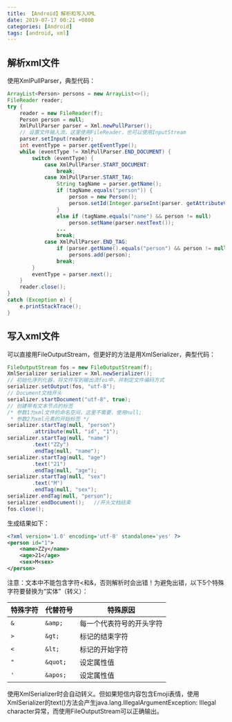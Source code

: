 ```yaml
---
title: 【Android】解析和写入XML
date: 2019-07-17 00:21 +0800
categories: [Android]
tags: [android, xml]
---
```

## 解析xml文件
使用XmlPullParser，典型代码：

```java
ArrayList<Person> persons = new ArrayList<>();
FileReader reader;
try {
    reader = new FileReader(f);
    Person person = null;
    XmlPullParser parser = Xml.newPullParser();
    // 设置文件输入流，这里使用FileReader，也可以使用InputStream
    parser.setInput(reader);
    int eventType = parser.getEventType();
    while (eventType != XmlPullParser.END_DOCUMENT) {
        switch (eventType) {
            case XmlPullParser.START_DOCUMENT:
                break;
            case XmlPullParser.START_TAG:
                String tagName = parser.getName();
                if (tagName.equals("person")) {
                    person = new Person();
                    person.setId(Integer.parseInt(parser. getAttributeValue(null, "id")));
                }
                else if (tagName.equals("name") && person != null)
                    person.setName(parser.nextText());
                ...
                break;
            case XmlPullParser.END_TAG:
                if (parser.getName().equals("person") && person != null)
                    persons.add(person);
                break;
        }
        eventType = parser.next();
    }
    reader.close();
}
catch (Exception e) {
    e.printStackTrace();
}
```

## 写入xml文件
可以直接用FileOutputStream，但更好的方法是用XmlSerializer，典型代码：

```java
FileOutputStream fos = new FileOutputStream(f);
XmlSerializer serializer = Xml.newSerializer();
// 初始化序列化器，将文件写到输出流fos中，并制定文件编码方式
serializer.setOutput(fos, "utf-8");
// Document文档开头
serializer.startDocument("utf-8", true);
// 创建带有文本节点的标签
/* 参数1为xml文件的命名空间，这里不需要，使用null;
 * 参数2为xml元素的开始标签 */
serializer.startTag(null, "person")
        .attribute(null, "id", "1");
serializer.startTag(null, "name")
        .text("ZZy")
        .endTag(null, "name");
serializer.startTag(null, "age")
        .text("21")
        .endTag(null, "age");
serializer.startTag(null, "sex")
        .text("M")
        .endTag(null, "sex");
serializer.endTag(null, "person");
serializer.endDocument();   //开头文档结束
fos.close();
```

生成结果如下：

```xml
<?xml version='1.0' encoding='utf-8' standalone='yes' ?>
<person id="1">
    <name>ZZy</name>
    <age>21</age>
    <sex>M<sex>
</person>
```

注意：文本中不能包含字符<和&，否则解析时会出错！为避免出错，以下5个特殊字符要替换为“实体”（转义）：

| 特殊字符 | 代替符号 | 特殊原因 |
| --- | --- | --- |
| `&` | `&amp;` | 每一个代表符号的开头字符 |
| `>` | `&gt;` | 标记的结束字符 |
| `<` | `&lt;` | 标记的开始字符 |
| `"` | `&quot;` | 设定属性值 |
| `'` | `&apos;` | 设定属性值 |

使用XmlSerializer时会自动转义。但如果短信内容包含Emoji表情，使用XmlSerializer的text()方法会产生java.lang.IllegalArgumentException: Illegal character异常，而使用FileOutputStream可以正确输出。
